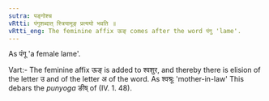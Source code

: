 ```yaml
---
sutra: पङ्गोश्च
vRtti: पंगुशब्दात् स्त्रियामूङ् प्रत्ययो भवति ॥
vRtti_eng: The feminine affix ऊङ् comes after the word पंगु 'lame'.
---
```

As पंगू 'a female lame'.

Vart:- The feminine affix ऊङ् is added to श्वशुर, and thereby there is elision of the letter उ and of the letter अ of the word. As श्वश्रूः 'mother-in-law' This debars the _punyoga_ ङीष् of (IV. 1. 48).
